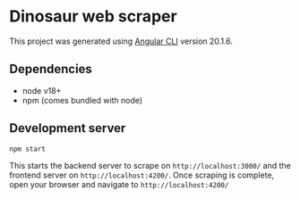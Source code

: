 # Dinosaur web scraper

This project was generated using [Angular CLI](https://github.com/angular/angular-cli) version 20.1.6.

## Dependencies

- node v18+
- npm (comes bundled with node)

## Development server

```bash
npm start
```

This starts the backend server to scrape on `http://localhost:3000/` and the frontend server on `http://localhost:4200/`.
Once scraping is complete, open your browser and navigate to `http://localhost:4200/`
